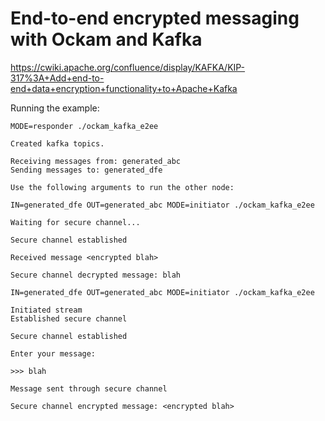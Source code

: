 # End-to-end encrypted messaging with Ockam and Kafka

https://cwiki.apache.org/confluence/display/KAFKA/KIP-317%3A+Add+end-to-end+data+encryption+functionality+to+Apache+Kafka

Running the example:


```
MODE=responder ./ockam_kafka_e2ee

Created kafka topics.

Receiving messages from: generated_abc
Sending messages to: generated_dfe

Use the following arguments to run the other node:

IN=generated_dfe OUT=generated_abc MODE=initiator ./ockam_kafka_e2ee

Waiting for secure channel...

Secure channel established

Received message <encrypted blah>

Secure channel decrypted message: blah

```


```
IN=generated_dfe OUT=generated_abc MODE=initiator ./ockam_kafka_e2ee

Initiated stream
Established secure channel

Secure channel established

Enter your message:

>>> blah

Message sent through secure channel

Secure channel encrypted message: <encrypted blah>


```